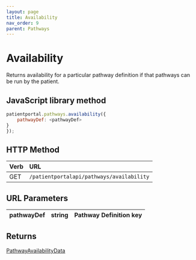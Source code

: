 ```yaml
---
layout: page
title: Availability
nav_order: 9
parent: Pathways
---
```


# Availability

Returns availability for a particular pathway definition if that pathways can be run by the patient.

## JavaScript library method

```javascript
patientportal.pathways.availability({
    pathwayDef: <pathwayDef>
}
});
```

## HTTP Method

| Verb | URL                                               |
|:-----|:--------------------------------------------------|
| GET | `/patientportalapi/pathways/availability` |

## URL Parameters

| pathwayDef | string | Pathway Definition key |
| --- | --- | --- |

## Returns

[PathwayAvailabilityData](#_PathwayAvailabilityData)
